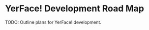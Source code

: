 YerFace! Development Road Map
=============================

TODO: Outline plans for YerFace! development.

